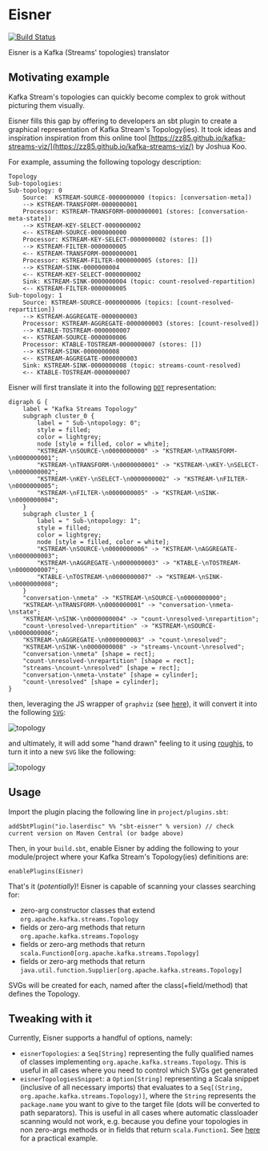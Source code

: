 # Eisner
[![Build Status](https://travis-ci.org/laserdisc-io/eisner.svg?branch=master)](https://travis-ci.org/laserdisc-io/eisner)

Eisner is a Kafka (Streams' topologies) translator

## Motivating example

Kafka Stream's topologies can quickly become complex to grok without picturing them visually.

Eisner fills this gap by offering to developers an sbt plugin to create a graphical representation of Kafka Stream's Topology(ies).
It took ideas and inspiration inspiration from this online tool [https://zz85.github.io/kafka-streams-viz/](https://zz85.github.io/kafka-streams-viz/) by Joshua Koo.

For example, assuming the following topology description:

```
Topology
Sub-topologies:
Sub-topology: 0
	Source:  KSTREAM-SOURCE-0000000000 (topics: [conversation-meta])
	--> KSTREAM-TRANSFORM-0000000001
	Processor: KSTREAM-TRANSFORM-0000000001 (stores: [conversation-meta-state])
	--> KSTREAM-KEY-SELECT-0000000002
	<-- KSTREAM-SOURCE-0000000000
	Processor: KSTREAM-KEY-SELECT-0000000002 (stores: [])
	--> KSTREAM-FILTER-0000000005
	<-- KSTREAM-TRANSFORM-0000000001
	Processor: KSTREAM-FILTER-0000000005 (stores: [])
	--> KSTREAM-SINK-0000000004
	<-- KSTREAM-KEY-SELECT-0000000002
	Sink: KSTREAM-SINK-0000000004 (topic: count-resolved-repartition)
	<-- KSTREAM-FILTER-0000000005
Sub-topology: 1
	Source: KSTREAM-SOURCE-0000000006 (topics: [count-resolved-repartition])
	--> KSTREAM-AGGREGATE-0000000003
	Processor: KSTREAM-AGGREGATE-0000000003 (stores: [count-resolved])
	--> KTABLE-TOSTREAM-0000000007
	<-- KSTREAM-SOURCE-0000000006
	Processor: KTABLE-TOSTREAM-0000000007 (stores: [])
	--> KSTREAM-SINK-0000000008
	<-- KSTREAM-AGGREGATE-0000000003
	Sink: KSTREAM-SINK-0000000008 (topic: streams-count-resolved)
	<-- KTABLE-TOSTREAM-0000000007
```

Eisner will first translate it into the following [`DOT`](https://en.wikipedia.org/wiki/DOT_(graph_description_language)) representation:

```
digraph G {
	label = "Kafka Streams Topology"
	subgraph cluster_0 {
		label = " Sub-\ntopology: 0";
		style = filled;
		color = lightgrey;
		node [style = filled, color = white];
		"KSTREAM-\nSOURCE-\n0000000000" -> "KSTREAM-\nTRANSFORM-\n0000000001";
		"KSTREAM-\nTRANSFORM-\n0000000001" -> "KSTREAM-\nKEY-\nSELECT-\n0000000002";
		"KSTREAM-\nKEY-\nSELECT-\n0000000002" -> "KSTREAM-\nFILTER-\n0000000005";
		"KSTREAM-\nFILTER-\n0000000005" -> "KSTREAM-\nSINK-\n0000000004";
	}
	subgraph cluster_1 {
		label = " Sub-\ntopology: 1";
		style = filled;
		color = lightgrey;
		node [style = filled, color = white];
		"KSTREAM-\nSOURCE-\n0000000006" -> "KSTREAM-\nAGGREGATE-\n0000000003";
		"KSTREAM-\nAGGREGATE-\n0000000003" -> "KTABLE-\nTOSTREAM-\n0000000007";
		"KTABLE-\nTOSTREAM-\n0000000007" -> "KSTREAM-\nSINK-\n0000000008";
	}
	"conversation-\nmeta" -> "KSTREAM-\nSOURCE-\n0000000000";
	"KSTREAM-\nTRANSFORM-\n0000000001" -> "conversation-\nmeta-\nstate";
	"KSTREAM-\nSINK-\n0000000004" -> "count-\nresolved-\nrepartition";
	"count-\nresolved-\nrepartition" -> "KSTREAM-\nSOURCE-\n0000000006";
	"KSTREAM-\nAGGREGATE-\n0000000003" -> "count-\nresolved";
	"KSTREAM-\nSINK-\n0000000008" -> "streams-\ncount-\nresolved";
	"conversation-\nmeta" [shape = rect];
	"count-\nresolved-\nrepartition" [shape = rect];
	"streams-\ncount-\nresolved" [shape = rect];
	"conversation-\nmeta-\nstate" [shape = cylinder];
	"count-\nresolved" [shape = cylinder];
}
```

then, leveraging the JS wrapper of `graphviz` (see [here](https://github.com/mdaines/viz.js)), it will convert it into the following [`SVG`](https://en.wikipedia.org/wiki/Scalable_Vector_Graphics):

![topology](https://raw.githubusercontent.com/laserdisc-io/eisner/master/src/test/resources/topology1.svg?sanitize=true)

and ultimately, it will add some "hand drawn" feeling to it using [roughjs](https://roughjs.com/), to turn it into a new `SVG` like the following:

![topology](https://raw.githubusercontent.com/laserdisc-io/eisner/master/src/test/resources/topology1-rough.svg?sanitize=true)

## Usage

Import the plugin placing the following line in `project/plugins.sbt`:

```
addSbtPlugin("io.laserdisc" %% "sbt-eisner" % version) // check current version on Maven Central (or badge above)
```

Then, in your `build.sbt`, enable Eisner by adding the following to your module/project where your Kafka Stream's Topology(ies) definitions are:

```
enablePlugins(Eisner)
```

That's it (_potentially_)! Eisner is capable of scanning your classes searching for:
- zero-arg constructor classes that extend `org.apache.kafka.streams.Topology`
- fields or zero-arg methods that return `org.apache.kafka.streams.Topology`
- fields or zero-arg methods that return `scala.Function0[org.apache.kafka.streams.Topology]`
- fields or zero-arg methods that return `java.util.function.Supplier[org.apache.kafka.streams.Topology]`

SVGs will be created for each, named after the class(+field/method) that defines the Topology.

## Tweaking with it

Currently, Eisner supports a handful of options, namely:

- `eisnerTopologies`: a `Seq[String]` representing the fully qualified names of classes implementing `org.apache.kafka.streams.Topology`. This is useful in all cases where you need to control which SVGs get generated
- `eisnerTopologiesSnippet`: a `Option[String]` representing a Scala snippet (inclusive of all necessary imports) that evaluates to a `Seq[(String, org.apache.kafka.streams.Topology)]`, where the `String` represents the `package.name` you want to give to the target file (dots will be converted to path separators). This is useful in all cases where automatic classloader scanning would not work, e.g. because you define your topologies in non zero-args methods or in fields that return `scala.Function1`. See [here](https://raw.githubusercontent.com/laserdisc-io/eisner/master/src/sbt-test/sbt-eisner/snippet/src/main/scala/snippet/EisnerTopology.scala) for a practical example.
